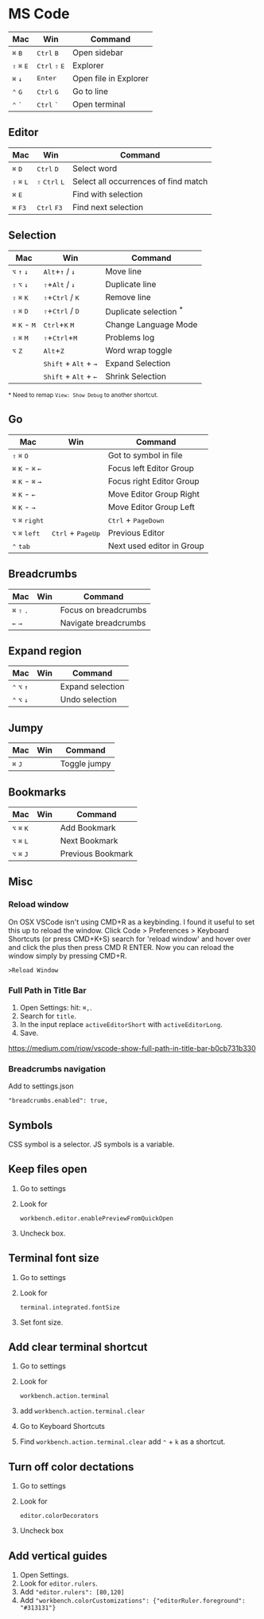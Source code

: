 # MS Code

| Mac                                    | Win                                       | Command               |
| -------------------------------------- | ----------------------------------------- | --------------------- |
| <kbd>⌘</kbd> <kbd>B</kbd>              | <kbd>Ctrl</kbd> <kbd>B</kbd>              | Open sidebar          |
| <kbd>⇧</kbd> <kbd>⌘</kbd> <kbd>E</kbd> | <kbd>Ctrl</kbd> <kbd>⇧</kbd> <kbd>E</kbd> | Explorer              |
| <kbd>⌘</kbd> <kbd>↓</kbd>              | <kbd>Enter</kbd>                          | Open file in Explorer |
| <kbd>⌃</kbd> <kbd>G</kbd>              | <kbd>Ctrl</kbd> <kbd>G</kbd>              | Go to line            |
| <kbd>⌃</kbd> <kbd>\`</kbd>             | <kbd>Ctrl</kbd> <kbd>\`</kbd>             | Open terminal         |

## Editor

| Mac                                    | Win                                       | Command                              |
| -------------------------------------- | ----------------------------------------- | ------------------------------------ |
| <kbd>⌘</kbd> <kbd>D</kbd>              | <kbd>Ctrl</kbd> <kbd>D</kbd>              | Select word                          |
| <kbd>⇧</kbd> <kbd>⌘</kbd> <kbd>L</kbd> | <kbd>⇧</kbd> <kbd>Ctrl</kbd> <kbd>L</kbd> | Select all occurrences of find match |
| <kbd>⌘</kbd> <kbd>E</kbd>              |                                           | Find with selection                  |
| <kbd>⌘</kbd> <kbd>F3</kbd>             | <kbd>Ctrl</kbd> <kbd>F3</kbd>             | Find next selection                  |

## Selection

| Mac                                      | Win                                              | Command                           |
| ---------------------------------------- | ------------------------------------------------ | --------------------------------- |
| <kbd>⌥</kbd> <kbd>↑</kbd> <kbd>↓</kbd>   | <kbd>Alt</kbd>+<kbd>↑</kbd> / <kbd>↓</kbd>       | Move line                         |
| <kbd>⇧</kbd> <kbd>⌥</kbd> <kbd>↓</kbd>   | <kbd>⇧</kbd>+<kbd>Alt</kbd> / <kbd>↓</kbd>       | Duplicate line                    |
| <kbd>⇧</kbd> <kbd>⌘</kbd> <kbd>K</kbd>   | <kbd>⇧</kbd>+<kbd>Ctrl</kbd> / <kbd>K</kbd>      | Remove line                       |
| <kbd>⇧</kbd> <kbd>⌘</kbd> <kbd>D</kbd>   | <kbd>⇧</kbd>+<kbd>Ctrl</kbd> / <kbd>D</kbd>      | Duplicate selection <sup>\*</sup> |
| <kbd>⌘</kbd> <kbd>K</kbd> - <kbd>M</kbd> | <kbd>Ctrl</kbd>+<kbd>K</kbd> <kbd>M</kbd>        | Change Language Mode              |
| <kbd>⇧</kbd> <kbd>⌘</kbd> <kbd>M</kbd>   | <kbd>⇧</kbd>+<kbd>Ctrl</kbd>+<kbd>M</kbd>        | Problems log                      |
| <kbd>⌥</kbd> <kbd>Z</kbd>                | <kbd>Alt</kbd>+<kbd>Z</kbd>                      | Word wrap toggle                  |
| <kbd> </kbd> <kbd> </kbd>                | <kbd>Shift</kbd> + <kbd>Alt</kbd> + <kbd>→</kbd> | Expand Selection                  |
| <kbd> </kbd> <kbd> </kbd>                | <kbd>Shift</kbd> + <kbd>Alt</kbd> + <kbd>←</kbd> | Shrink Selection                  |

<small>\* Need to remap `View: Show Debug` to another shortcut.</small>

## Go

| Mac                                                   | Win                                 | Command                               |
| ----------------------------------------------------- | ----------------------------------- | ------------------------------------- |
| <kbd>⇧</kbd> <kbd>⌘</kbd> <kbd>O</kbd>                |                                     | Got to symbol in file                 |
| <kbd>⌘</kbd> <kbd>K</kbd> - <kbd>⌘</kbd> <kbd>←</kbd> |                                     | Focus left Editor Group               |
| <kbd>⌘</kbd> <kbd>K</kbd> - <kbd>⌘</kbd> <kbd>→</kbd> |                                     | Focus right Editor Group              |
| <kbd>⌘</kbd> <kbd>K</kbd> - <kbd>←</kbd>              |                                     | Move Editor Group Right               |
| <kbd>⌘</kbd> <kbd>K</kbd> - <kbd>→</kbd>              |                                     | Move Editor Group Left                |
| <kbd>⌥</kbd> <kbd>⌘</kbd> <kbd>right</kbd>            |                                     | <kbd>Ctrl</kbd> + <kbd>PageDown</kbd> | Next Editor |
| <kbd>⌥</kbd> <kbd>⌘</kbd> <kbd>left</kbd>             | <kbd>Ctrl</kbd> + <kbd>PageUp</kbd> | Previous Editor                       |
| <kbd>⌃</kbd> <kbd>tab</kbd>                           |                                     | Next used editor in Group             |

## Breadcrumbs

| Mac                                    | Win | Command              |
| -------------------------------------- | --- | -------------------- |
| <kbd>⌘</kbd> <kbd>⇧</kbd> <kbd>.</kbd> |     | Focus on breadcrumbs |
| <kbd>←</kbd> <kbd>→</kbd>              |     | Navigate breadcrumbs |

## Expand region

| Mac                                    | Win | Command          |
| -------------------------------------- | --- | ---------------- |
| <kbd>⌃</kbd> <kbd>⌥</kbd> <kbd>↑</kbd> |     | Expand selection |
| <kbd>⌃</kbd> <kbd>⌥</kbd> <kbd>↓</kbd> |     | Undo selection   |

## Jumpy

| Mac                       | Win | Command      |
| ------------------------- | --- | ------------ |
| <kbd>⌘</kbd> <kbd>J</kbd> |     | Toggle jumpy |

## Bookmarks

| Mac                                    | Win | Command           |
| -------------------------------------- | --- | ----------------- |
| <kbd>⌥</kbd> <kbd>⌘</kbd> <kbd>K</kbd> |     | Add Bookmark      |
| <kbd>⌥</kbd> <kbd>⌘</kbd> <kbd>L</kbd> |     | Next Bookmark     |
| <kbd>⌥</kbd> <kbd>⌘</kbd> <kbd>J</kbd> |     | Previous Bookmark |

## Misc

### Reload window

On OSX VSCode isn't using CMD+R as a keybinding. I found it useful to set this up to reload the window. Click Code > Preferences > Keyboard Shortcuts (or press CMD+K+S) search for 'reload window' and hover over and click the plus then press CMD R ENTER. Now you can reload the window simply by pressing CMD+R.

    >Reload Window

### Full Path in Title Bar

1. Open Settings: hit: `⌘,`.
2. Search for `title`.
3. In the input replace `activeEditorShort` with `activeEditorLong`.
4. Save.

<https://medium.com/riow/vscode-show-full-path-in-title-bar-b0cb731b330>

### Breadcrumbs navigation

Add to settings.json

    "breadcrumbs.enabled": true,

## Symbols

CSS symbol is a selector.
JS symbols is a variable.

## Keep files open

1. Go to settings
2. Look for

    `workbench.editor.enablePreviewFromQuickOpen`

3. Uncheck box.

## Terminal font size

1. Go to settings
2. Look for

    `terminal.integrated.fontSize`

3. Set font size.

## Add clear terminal shortcut

1. Go to settings
2. Look for

    `workbench.action.terminal`

3. add `workbench.action.terminal.clear`
4. Go to Keyboard Shortcuts
5. Find `workbench.action.terminal.clear` add `⌃` + `k` as a shortcut.

## Turn off color dectations

1. Go to settings
2. Look for

    `editor.colorDecorators`

3. Uncheck box

## Add vertical guides

1. Open Settings.
2. Look for `editor.rulers`.
3. Add `"editor.rulers": [80,120]`
4. Add `"workbench.colorCustomizations": {"editorRuler.foreground": "#313131"}`
